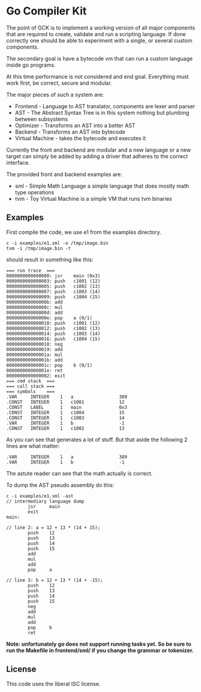 Go Compiler Kit
===============

The point of GCK is to implement a working version of all major components that
are required to create, validate and run a scripting language.
If done correctly one should be able to experiment with a single, or several
custom components.

The secondary goal is have a bytecode vm that can run a custom language inside
go programs.

At this time performance is not considered and end goal.
Everything must work first, be correct, secure and modular.

The major pieces of such a system are:
* Frontend - Language to AST translator, components are lexer and parser
* AST - The Abstract Syntax Tree is in this system nothing but plumbing between subsystems
* Optimizer -  Transforms an AST into a better AST
* Backend - Transforms an AST into bytecode
* Virtual Machine - takes the bytecode and executes it

Currently the front and backend are modular and a new language or a new target
can simply be added by adding a driver that adheres to the correct interface.

The provided front and backend examples are:
* sml - Simple Math Language a simple language that does mostly math type operations
* tvm - Toy Virtual Machine is a simple VM that runs tvm binaries

## Examples
First compile the code, we use e1 from the examples directory.
```
c -i examples/e1.sml -o /tmp/image.bin
tvm -i /tmp/image.bin -t
```

should result in something like this:
```
=== run trace  ===
0000000000000000: jsr    main (0x3)
0000000000000003: push   c1001 (12)
0000000000000005: push   c1002 (13)
0000000000000007: push   c1003 (14)
0000000000000009: push   c1004 (15)
000000000000000b: add
000000000000000c: mul
000000000000000d: add
000000000000000e: pop    a (0/1)
0000000000000010: push   c1001 (12)
0000000000000012: push   c1002 (13)
0000000000000014: push   c1003 (14)
0000000000000016: push   c1004 (15)
0000000000000018: neg
0000000000000019: add
000000000000001a: mul
000000000000001b: add
000000000000001c: pop    b (0/1)
000000000000001e: ret
0000000000000002: exit
=== cmd stack  ===
=== call stack ===
=== symbols    ===
.VAR     INTEGER    1   a                 389
.CONST   INTEGER    1   c1001             12
.CONST   LABEL      1   main              0x3
.CONST   INTEGER    1   c1004             15
.CONST   INTEGER    1   c1003             14
.VAR     INTEGER    1   b                 -1
.CONST   INTEGER    1   c1002             13
```
As you can see that generates a lot of stuff.
But that aside the following 2 lines are what matter:
```
.VAR     INTEGER    1   a                 389
.VAR     INTEGER    1   b                 -1
```
The astute reader can see that the math actually is correct.

To dump the AST pseudo assembly do this:
```
c -i examples/e1.sml -ast
// intermediary language dump
        jsr     main
        exit
main:

// line 2: a = 12 + 13 * (14 + 15);
        push    12
        push    13
        push    14
        push    15
        add
        mul
        add
        pop     a

// line 3: b = 12 + 13 * (14 + -15);
        push    12
        push    13
        push    14
        push    15
        neg
        add
        mul
        add
        pop     b
        ret
```

**Note: unfortunately go does not support running tasks yet.  So be sure to run
the Makefile in frontend/sml/ if you change the grammar or tokenizer.**

## License
This code uses the liberal ISC license.
